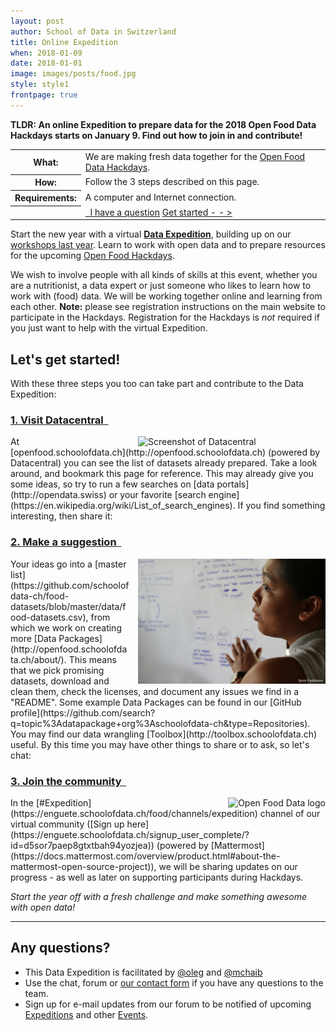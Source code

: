```yaml
---
layout: post
author: School of Data in Switzerland
title: Online Expedition
when: 2018-01-09
date: 2018-01-01
image: images/posts/food.jpg
style: style1
frontpage: true
---
```


**TLDR: An online Expedition to prepare data for the 2018 Open Food Data Hackdays starts on January 9. Find out how to join in and contribute!**

<table>
<tr><th>What:</th><td>We are making fresh data together for the <a href="https://food.opendata.ch/#hackdays">Open Food Data Hackdays</a>.</td></tr>
<tr><th>How:</th><td>Follow the 3 steps described on this page.</td></tr>
<tr><th>Requirements:</th><td>A computer and Internet connection.</td></tr>
<tr><th></th><td><a href="#contact" class="button special"><i style="color:white" class="fa fa-question-circle-o" aria-hidden="true"></i>&nbsp; I have a question</a>&nbsp;<a href="#register" class="button">Get started - - &gt; <i style="color:#ed0" class="fa fa-lemon-o" aria-hidden="true"></i> <i style="color:#5d5" class="fa fa-lightbulb-o" aria-hidden="true"></i> <i style="color:#ff6943" class="fa fa-cutlery" aria-hidden="true"></i></a></td></tr>
</table>

Start the new year with a virtual **[Data Expedition](http://schoolofdata.org/data-expeditions/)**, building up on our [workshops last year](/2017/01/14/Food-Data-Expedition.html). Learn to work with open data and to prepare resources for the upcoming [Open Food Hackdays](http://food.opendata.ch).

We wish to involve people with all kinds of skills at this event, whether you are a nutritionist, a data expert or just someone who likes to learn how to work with (food) data. We will be working together online and learning from each other. **Note:** please see registration instructions on the main website to participate in the Hackdays. Registration for the Hackdays is *not* required if you just want to help with the virtual Expedition.

<a name="register"></a>
## Let's get started!

With these three steps you too can take part and contribute to the Data Expedition:

### <a href="http://openfood.schoolofdata.ch" class="button special">1. Visit Datacentral &nbsp;<i style="color:#ed0" class="fa fa-lemon-o fa-5" aria-hidden="true"></i></a>

<img align="right" style="margin-left:1em" title="Screenshot of Datacentral" src="https://forum.schoolofdata.ch/uploads/default/original/1X/3590c07495ca0ac94761a880f0518d17252c0275.jpg" width="300">
At [openfood.schoolofdata.ch](http://openfood.schoolofdata.ch) (powered by Datacentral) you can see the list of datasets already prepared. Take a look around, and bookmark this page for reference. This may already give you some ideas, so try to run a few searches on [data portals](http://opendata.swiss) or your favorite [search engine](https://en.wikipedia.org/wiki/List_of_search_engines). If you find something interesting, then share it:

### <a href="https://goo.gl/forms/J5nHDCBvu3VGmonE3" class="button special">2. Make a suggestion &nbsp;<i style="color:#5e5" class="fa fa-lightbulb-o fa-5" aria-hidden="true"></i></a>

<img align="right" style="margin-left:1em" title="Angelica by Sylvia Fredriksson" src="/images/camps/Angelica_sm_attributed.jpg" width="300">
Your ideas go into a [master list](https://github.com/schoolofdata-ch/food-datasets/blob/master/data/food-datasets.csv), from which we work on creating more [Data Packages](http://openfood.schoolofdata.ch/about/). This means that we pick promising datasets, download and clean them, check the licenses, and document any issues we find in a "README". Some example Data Packages can be found in our [GitHub profile](https://github.com/search?q=topic%3Adatapackage+org%3Aschoolofdata-ch&type=Repositories). You may find our data wrangling [Toolbox](http://toolbox.schoolofdata.ch) useful. By this time you may have other things to share or to ask, so let's chat:

### <a href="https://enguete.schoolofdata.ch/signup_user_complete/?id=d5sor7paep8gtxtbah94yozjea" class="button special">3. Join the community &nbsp;<i style="color:#ff6943" class="fa fa-cutlery fa-5" aria-hidden="true"></i></a>

<img align="right" style="margin-left:1em" title="Open Food Data logo" src="https://food.opendata.ch/wp-content/themes/food.opendata.ch/images/logo.png">
In the [#Expedition](https://enguete.schoolofdata.ch/food/channels/expedition) channel of our virtual community ([Sign up here](https://enguete.schoolofdata.ch/signup_user_complete/?id=d5sor7paep8gtxtbah94yozjea)) (powered by [Mattermost](https://docs.mattermost.com/overview/product.html#about-the-mattermost-open-source-project)), we will be sharing updates on our progress - as well as later on supporting participants during Hackdays.

*Start the year off with a fresh challenge and make something awesome with open data!*

---
<a name="contact"></a>
## Any questions?

- This Data Expedition is facilitated by [@oleg](https://forum.schoolofdata.ch/users/oleg/) and [@mchaib](https://forum.schoolofdata.ch/users/mchaib/)
- Use the chat, forum or [our contact form](http://schoolofdata.ch#contact) if you have any questions to the team.
- Sign up for e-mail updates from our forum to be notified of upcoming [Expeditions](https://forum.schoolofdata.ch/c/expeditions) and other [Events](https://forum.schoolofdata.ch/c/events).
